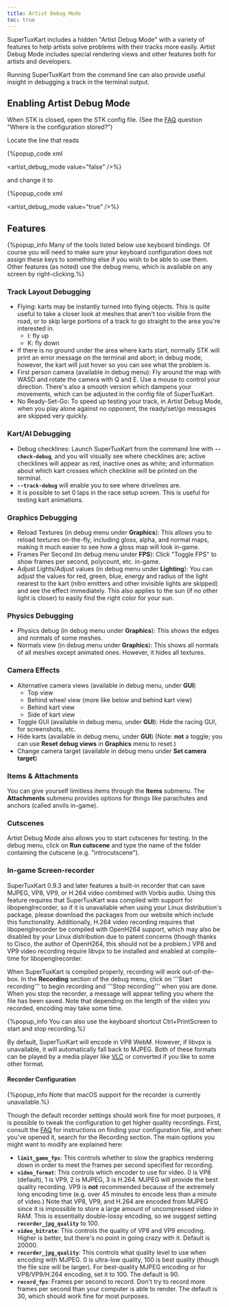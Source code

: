 ```yaml
---
title: Artist Debug Mode
toc: true
---
```

SuperTuxKart includes a hidden "Artist Debug Mode" with a variety of features to help artists solve problems with their tracks more easily. Artist Debug Mode includes special rendering views and other features both for artists and developers.

Running SuperTuxKart from the command line can also provide useful insight in debugging a track in the terminal output.

## Enabling Artist Debug Mode

When STK is closed, open the STK config file. (See the [FAQ](FAQ) question "Where is the configuration stored?")

Locate the line that reads

{%popup_code
xml
<!-- Whether to enable track debugging features -->
<artist_debug_mode value="false" />%}

and change it to

{%popup_code
xml
<!-- Whether to enable track debugging features -->
<artist_debug_mode value="true" />%}

## Features

{%popup_info Many of the tools listed below use keyboard bindings. Of course you will need to make sure your keyboard configuration does not assign these keys to something else if you wish to be able to use them. Other features (as noted) use the debug menu, which is available on any screen by right-clicking.%}

### Track Layout Debugging

* Flying: karts may be instantly turned into flying objects. This is quite useful to take a closer look at meshes that aren't too visible from the road, or to skip large portions of a track to go straight to the area you're interested in.
    * I: fly up
    * K: fly down
* If there is no ground under the area where karts start, normally STK will print an error message on the terminal and abort; in debug mode, however, the kart will just hover so you can see what the problem is.
* First person camera (available in debug menu): Fly around the map with WASD and rotate the camera with Q and E. Use a mouse to control your direction. There's also a smooth version which dampens your movements, which can be adjusted in the config file of SuperTuxKart.
* No Ready-Set-Go: To speed up testing your track, in Artist Debug Mode, when you play alone against no opponent, the ready/set/go messages are skipped very quickly.

### Kart/AI Debugging

* Debug checklines: Launch SuperTuxKart from the command line with **`--check-debug`**, and you will visually see where checklines are; active checklines will appear as red, inactive ones as white; and information about which kart crosses which checkline will be printed on the terminal.
* **`--track-debug`** will enable you to see where drivelines are.
* It is possible to set 0 laps in the race setup screen. This is useful for testing kart animations.

### Graphics Debugging

* Reload Textures (in debug menu under **Graphics**): This allows you to reload textures on-the-fly, including gloss, alpha, and normal maps, making it much easier to see how a gloss map will look in-game.
* Frames Per Second (in debug menu under **FPS**): Click "Toggle FPS" to show frames per second, polycount, etc. in-game.
* Adjust Lights/Adjust values (in debug menu under **Lighting**): You can adjust the values for red, green, blue, energy and radius of the light nearest to the kart (nitro emitters and other invisible lights are skipped) and see the effect immediately. This also applies to the sun (if no other light is closer) to easily find the right color for your sun.

### Physics Debugging

* Physics debug (in debug menu under **Graphics**): This shows the edges and normals of some meshes.
* Normals view (in debug menu under **Graphics**): This shows all normals of all meshes except animated ones. However, it hides all textures.

### Camera Effects

* Alternative camera views (available in debug menu, under **GUI**)
    * Top view
    * Behind wheel view (more like below and behind kart view)
    * Behind kart view
    * Side of kart view
* Toggle GUI (available in debug menu, under **GUI**): Hide the racing GUI, for screenshots, etc.
* Hide karts (available in debug menu, under **GUI**) (Note: **not** a toggle; you can use **Reset debug views** in **Graphics** menu to reset.)
* Change camera target (available in debug menu under **Set camera target**)

### Items & Attachments

You can give yourself limitless items through the **Items** submenu. The **Attachments** submenu provides options for things like parachutes and anchors (called anvils in-game).

### Cutscenes

Artist Debug Mode also allows you to start cutscenes for testing. In the debug menu, click on **Run cutscene** and type the name of the folder containing the cutscene (e.g. "introcutscene").

### In-game Screen-recorder

SuperTuxKart 0.9.3 and later features a built-in recorder that can save MJPEG, VP8, VP9, or H.264 video combined with Vorbis audio. Using this feature requires that SuperTuxKart was compiled with support for libopenglrecorder, so if it is unavailable when using your Linux distribution's package, please download the packages from our website which include this functionality. Additionally, H.264 video recording requires that libopenglrecorder be compiled with OpenH264 support, which may also be disabled by your Linux distribution due to patent concerns (though thanks to Cisco, the author of OpenH264, this should not be a problem.) VP8 and VP9 video recording require libvpx to be installed and enabled at compile-time for libopenglrecorder.

When SuperTuxKart is compiled properly, recording will work out-of-the-box. In the **Recording** section of the debug menu, click on '''Start recording''' to begin recording and '''Stop recording''' when you are done. When you stop the recorder, a message will appear telling you where the file has been saved. Note that depending on the length of the video you recorded, encoding may take some time.

{%popup_info You can also use the keyboard shortcut Ctrl+PrintScreen to start and stop recording.%}

By default, SuperTuxKart will encode in VP8 WebM. However, if libvpx is unavailable, it will automatically fall back to MJPEG. Both of these formats can be played by a media player like [VLC](https://videolan.org) or converted if you like to some other format.

#### Recorder Configuration

{%popup_info Note that macOS support for the recorder is currently unavailable.%}

Though the default recorder settings should work fine for most purposes, it is possible to tweak the configuration to get higher quality recordings. First, consult the [FAQ](FAQ) for instructions on finding your configuration file, and when you've opened it, search for the Recording section. The main options you might want to modify are explained here:

* **`limit_game_fps`**: This controls whether to slow the graphics rendering down in order to meet the frames per second specified for recording.
* **`video_format`**: This controls which encoder to use for video. 0 is VP8 (default), 1 is VP9, 2 is MJPEG, 3 is H.264. MJPEG will provide the best quality recording. VP9 is **not** recommended because of the extremely long encoding time (e.g. over 45 minutes to encode less than a minute of video.) Note that VP8, VP9, and H.264 are encoded from MJPEG since it is impossible to store a large amount of uncompressed video in RAM. This is essentially double-lossy encoding, so we suggest setting **`recorder_jpg_quality`** to 100.
* **`video_bitrate`**: This controls the quality of VP8 and VP9 encoding. Higher is better, but there's no point in going crazy with it. Default is 20000.
* **`recorder_jpg_quality`**: This controls what quality level to use when encoding with MJPEG. 0 is ultra-low quality, 100 is best quality (though the file size will be larger). For best-quality MJPEG encoding or for VP8/VP9/H.264 encoding, set it to 100. The default is 90.
* **`record_fps`**: Frames per second to record. Don't try to record more frames per second than your computer is able to render. The default is 30, which should work fine for most purposes.
